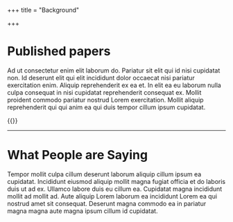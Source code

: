 +++
title = "Background"

+++
# Published papers
Ad ut consectetur enim elit laborum do. Pariatur sit elit qui id nisi cupidatat non. Id deserunt elit qui elit incididunt dolor occaecat nisi pariatur exercitation enim. Aliquip reprehenderit ex ea et. In elit ea eu laborum nulla culpa consequat in nisi cupidatat reprehenderit consequat ex. Mollit proident commodo pariatur nostrud Lorem exercitation. Mollit aliquip reprehenderit qui qui anim ea qui duis tempor cillum ipsum cupidatat.

{{<papers>}}

---

# What People are Saying
Tempor mollit culpa cillum deserunt laborum aliquip cillum ipsum ea cupidatat. Incididunt eiusmod aliquip mollit magna fugiat officia et do laboris duis ut ad ex. Ullamco labore duis eu cillum ea. Cupidatat magna incididunt mollit ad mollit ad. Aute aliquip Lorem laborum ea incididunt Lorem ea qui nostrud amet sit consequat. Deserunt magna commodo ea in pariatur magna magna aute magna ipsum cillum id cupidatat.